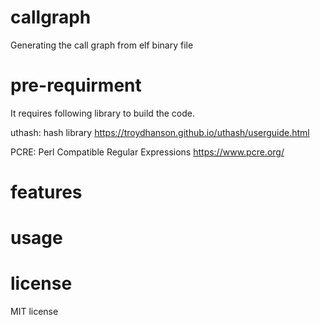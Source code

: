 # callgraph
Generating the call graph from elf binary file

# pre-requirment
It requires following library to build the code.

uthash: hash library
    https://troydhanson.github.io/uthash/userguide.html

PCRE: Perl Compatible Regular Expressions
    https://www.pcre.org/

# features

# usage

# license
MIT license
